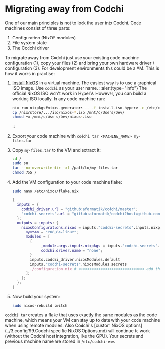 # Migrating away from Codchi

One of our main principles is not to lock the user into Codchi. Code machines consist of three parts:

1. Configuration (NixOS modules)
2. File system state
3. The Codchi driver

To migrate away from Codchi just use your existing code machine configuration (1), copy your files (2) and bring your own hardware driver / configuration (3). For development environments this could be a VM.
This is how it works in practise:

1. [Install NixOS](https://nixos.org/download) in a virtual machine. The easiest way is to use a graphical ISO image.
Use `codchi` as your user name.
    ::alert{type="info"}
    The official NixOS ISO won't work in HyperV. However, you can build a working ISO locally. In any code machine run:
    ```bash
    nix run nixpkgs#nixos-generators -- -f install-iso-hyperv -c /etc/channels/nixpkgs/nixos/modules/installer/cd-dvd/installation-cd-graphical-gnome.nix
    cp /nix/store/.../iso/nixos-*.iso /mnt/c/Users/Dev/
    chmod +w /mnt/c/Users/Dev/nixos*.iso
    ```
    ::
2. Export your code machine with `codchi tar <MACHINE_NAME> my-files.tar`
3. Copy `my-files.tar` to the VM and extract it:
    ```bash
    cd /
    sudo su
    tar --no-overwrite-dir -xf /path/to/my-files.tar
    chmod 755 /
    ```
4. Add the VM configuration to your code machine flake:
    ```bash
    sudo nano /etc/nixos/flake.nix
    ```

    ```nix
    {
      inputs = {
        codchi_driver.url = "github:aformatik/codchi/master";
        "codchi-secrets".url = "github:aformatik/codchi?host=github.com";
      };
      outputs = inputs: {
        nixosConfigurations.nixos = inputs."codchi-secrets".inputs.nixpkgs.lib.nixosSystem {
          system = "x86_64-linux";
          modules = [
            { 
                 _module.args.inputs.nixpkgs = inputs."codchi-secrets".inputs.nixpkgs; 
                 codchi.driver.name = "none";
            }
            inputs.codchi_driver.nixosModules.default
            inputs."codchi-secrets".nixosModules.secrets
            ./configuration.nix # <<<<<<<<<<<<<<<<<<<<<<<<<<<<<< add this line
          ];
        };
      };
    }
    ```
5. Now build your system:
    ```bash
    sudo nixos-rebuild switch
    ```

`codchi tar` creates a flake that uses exactly the same modules as the code machine, which means your VM can stay up to date with your code machine when using remote modules. Also Codchi's [custom NixOS options](../3.config/99.Codchi specific NixOS Options.md) will continue to work (without the Codchi host integration, like the GPU). Your secrets and previous machine name are stored in `/etc/codchi-env`.
